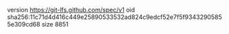version https://git-lfs.github.com/spec/v1
oid sha256:11c71d4d416c449e25890533532ad824c9edcf52e7f5f93432905855e309cd68
size 8851
